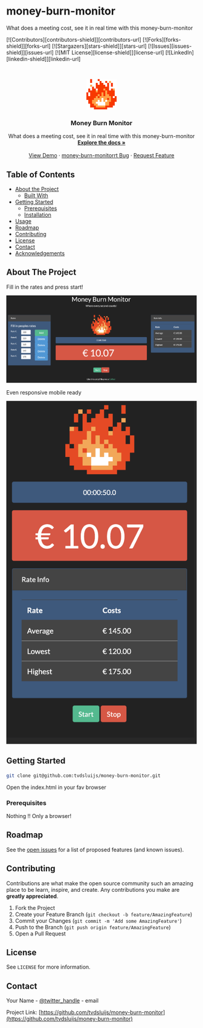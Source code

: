 # money-burn-monitor
What does a meeting cost, see it in real time with this money-burn-monitor


<!-- PROJECT SHIELDS -->
[![Contributors][contributors-shield]][contributors-url]
[![Forks][forks-shield]][forks-url]
[![Stargazers][stars-shield]][stars-url]
[![Issues][issues-shield]][issues-url]
[![MIT License][license-shield]][license-url]
[![LinkedIn][linkedin-shield]][linkedin-url]

<!-- PROJECT LOGO -->
<br />
<p align="center">
  <a href="https://github.com/tvdsluijs/money-burn-monitor">
    <img src="assets/tenor.gif" alt="Logo" width="80" height="80">
  </a>

  <h3 align="center">Money Burn Monitor</h3>

  <p align="center">
    What does a meeting cost, see it in real time with this money-burn-monitor
    <br />
    <a href="https://github.com/tvdsluijs/money-burn-monitor"><strong>Explore the docs »</strong></a>
    <br />
    <br />
    <a href="https://github.com/tvdsluijs/money-burn-monitor">View Demo</a>
    ·
    <a href="https://github.com/tvdsluijs/money-burn-monitor/issues">money-burn-monitorrt Bug</a>
    ·
    <a href="https://github.com/tvdsluijs/money-burn-monitor/issues">Request Feature</a>
  </p>
</p>


<!-- TABLE OF CONTENTS -->
## Table of Contents

* [About the Project](#about-the-project)
  * [Built With](#built-with)
* [Getting Started](#getting-started)
  * [Prerequisites](#prerequisites)
  * [Installation](#installation)
* [Usage](#usage)
* [Roadmap](#roadmap)
* [Contributing](#contributing)
* [License](#license)
* [Contact](#contact)
* [Acknowledgements](#acknowledgements)



<!-- ABOUT THE PROJECT -->
## About The Project

Fill in the rates and press start!

![Money-Burn-Monitor](assets/money-burn-monitor.16.png)

Even responsive mobile ready

![Money-Burn-Monitor](assets/money-burn-monitor.02.png)


<!-- GETTING STARTED -->
## Getting Started

```sh
git clone git@github.com:tvdsluijs/money-burn-monitor.git
```

Open the index.html in your fav browser

### Prerequisites

Nothing !! Only a browser!


<!-- ROADMAP -->
## Roadmap

See the [open issues](https://github.com/tvdsluijs/money-burn-monitor/issues) for a list of proposed features (and known issues).


<!-- CONTRIBUTING -->
## Contributing

Contributions are what make the open source community such an amazing place to be learn, inspire, and create. Any contributions you make are **greatly appreciated**.

1. Fork the Project
2. Create your Feature Branch (`git checkout -b feature/AmazingFeature`)
3. Commit your Changes (`git commit -m 'Add some AmazingFeature'`)
4. Push to the Branch (`git push origin feature/AmazingFeature`)
5. Open a Pull Request



<!-- LICENSE -->
## License

See `LICENSE` for more information.

<!-- CONTACT -->
## Contact

Your Name - [@twitter_handle](https://twitter.com/twitter_handle) - email

Project Link: [https://github.com/tvdsluijs/money-burn-monitor](https://github.com/tvdsluijs/money-burn-monitor)

